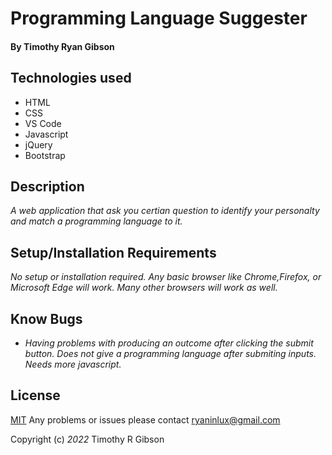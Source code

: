 # **Programming Language Suggester**

#### By Timothy Ryan Gibson

## Technologies used

* HTML
* CSS
* VS Code
* Javascript
* jQuery
* Bootstrap

## Description

_A web application that ask you certian question to identify your personalty and match a programming language to it._

## Setup/Installation Requirements

_No setup or installation required. Any basic browser like Chrome,Firefox, or Microsoft Edge will work. Many other browsers will work as well._

## Know Bugs

* _Having problems with producing an outcome after clicking the submit button. Does not give a programming language after submiting inputs. Needs more javascript._

## License

[MIT](LICENSE)
Any problems or issues please contact ryaninlux@gmail.com

Copyright (c) _2022_ Timothy R Gibson